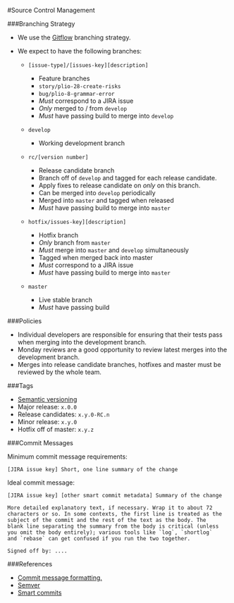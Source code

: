 
#Source Control Management

###Branching Strategy

- We use the [Gitflow](http://jeffkreeftmeijer.com/2010/why-arent-you-using-git-flow/) branching strategy.
- We expect to have the following branches:

  - `[issue-type]/[issues-key][description]`

    - Feature branches
    - `story/plio-28-create-risks`
    - `bug/plio-8-grammar-error`
    - _Must_ correspond to a JIRA issue
    - _Only_ merged to / from `develop`
    - _Must_ have passing build to merge into `develop`

  - `develop`

    - Working development branch

  - `rc/[version number]`

    - Release candidate branch
    - Branch off of `develop` and tagged for each release candidate.
    - Apply fixes to release candidate on _only_ on this branch.
    - Can be merged into `develop` periodically
    - Merged into `master` and tagged when released
    - _Must_ have passing build to merge into `master`

  - `hotfix/issues-key][description]`

    - Hotfix branch
    - _Only_ branch from `master`
    - _Must_ merge into `master` and `develop` simultaneously
    - Tagged when merged back into master
    - _Must_ correspond to a JIRA issue
    - _Must_ have passing build to merge into `master`

  - `master`

    - Live stable branch
    - _Must_ have passing build

###Policies

- Individual developers are responsible for ensuring that their tests pass when merging into the development branch.
- Monday reviews are a good opportunity to review latest merges into the development branch.
- Merges into release candidate branches, hotfixes and master must be reviewed by the whole team.

###Tags

- [Semantic versioning](http://semver.org/)
- Major release: `x.0.0`
- Release candidates: `x.y.0-RC.n`
- Minor release: `x.y.0`
- Hotfix off of master: `x.y.z`

###Commit Messages

Minimum commit message requirements:

```
[JIRA issue key] Short, one line summary of the change
```

Ideal commit message:

```
[JIRA issue key] [other smart commit metadata] Summary of the change

More detailed explanatory text, if necessary. Wrap it to about 72
characters or so. In some contexts, the first line is treated as the
subject of the commit and the rest of the text as the body. The
blank line separating the summary from the body is critical (unless
you omit the body entirely); various tools like `log`, `shortlog`
and `rebase` can get confused if you run the two together.

Signed off by: ....

```

###References

- [Commit message formatting.](http://chris.beams.io/posts/git-commit/)
- [Semver](http://semver.org/)
- [Smart commits](https://confluence.atlassian.com/fisheye/using-smart-commits-298976812.html)
